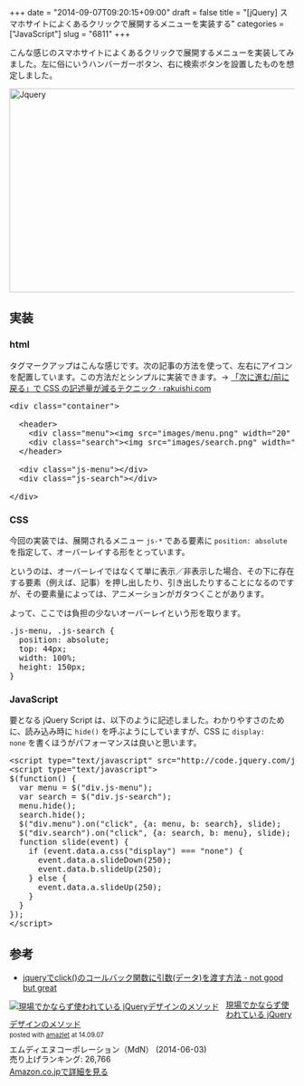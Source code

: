 +++
date = "2014-09-07T09:20:15+09:00"
draft = false
title = "[jQuery] スマホサイトによくあるクリックで展開するメニューを実装する"
categories = ["JavaScript"]
slug = "6811"
+++

こんな感じのスマホサイトによくあるクリックで展開するメニューを実装してみました。左に俗にいうハンバーガーボタン、右に検索ボタンを設置したものを想定しました。

<img style="display:block; margin-left:auto; margin-right:auto;" src="/images/2014/09/jquery.gif" alt="Jquery" title="jquery.gif" border="0" width="524" height="360" />

<h2>実装</h2>

<h3>html</h3>

タグマークアップはこんな感じです。次の記事の方法を使って、左右にアイコンを配置しています。この方法だとシンプルに実装できます。→ <a href="http://rakuishi.com/archives/6602" target="_blank">「次に進む/前に戻る」で CSS の記述量が減るテクニック · rakuishi.com</a>

<pre class="prettyprint">&lt;div class="container"&gt;

  &lt;header&gt;
    &lt;div class="menu"&gt;&lt;img src="images/menu.png" width="20" height="20"&gt;&lt;/div&gt;
    &lt;div class="search"&gt;&lt;img src="images/search.png" width="20" height="20"&gt;&lt;/div&gt;
  &lt;/header&gt;

  &lt;div class="js-menu"&gt;&lt;/div&gt;
  &lt;div class="js-search"&gt;&lt;/div&gt;

&lt;/div&gt;</pre>

<h3>CSS</h3>

今回の実装では、展開されるメニュー <code>js-*</code> である要素に <code>position: absolute</code> を指定して、オーバーレイする形をとっています。

というのは、オーバーレイではなくて単に表示／非表示した場合、その下に存在する要素（例えば、記事）を押し出したり、引き出したりすることになるのですが、その要素量によっては、アニメーションがガタつくことがあります。

よって、ここでは負担の少ないオーバーレイという形を取ります。

<pre class="prettyprint">.js-menu, .js-search {
  position: absolute;
  top: 44px;
  width: 100%;
  height: 150px;
}</pre>

<h3>JavaScript</h3>

要となる jQuery Script は、以下のように記述しました。わかりやすさのために、読み込み時に <code>hide()</code> を呼ぶようにしていますが、CSS に <code>display: none</code> を書くほうがパフォーマンスは良いと思います。

<pre class="prettyprint">&lt;script type="text/javascript" src="http://code.jquery.com/jquery-2.1.1.min.js"&gt;&lt;/script&gt;
&lt;script type="text/javascript"&gt;
$(function() {
  var menu = $("div.js-menu");
  var search = $("div.js-search");
  menu.hide();
  search.hide();
  $("div.menu").on("click", {a: menu, b: search}, slide);
  $("div.search").on("click", {a: search, b: menu}, slide);
  function slide(event) {
    if (event.data.a.css("display") === "none") {
      event.data.a.slideDown(250);
      event.data.b.slideUp(250);
    } else {
      event.data.a.slideUp(250);
    }
  }
});
&lt;/script&gt;
</pre>

<h2>参考</h2>

<ul><li><a href="http://naoyashiga.hatenablog.com/entry/2013/10/22/150030" target="_blank">jqueryでclick()のコールバック関数に引数(データ)を渡す方法 - not good but great</a></li></ul>

<div class="amazlet-box" style="margin-bottom:0px;"><div class="amazlet-image" style="float:left;margin:0px 12px 1px 0px;"><a href="http://www.amazon.co.jp/exec/obidos/ASIN/B00KNR2K1W/rakuishi-22/ref=nosim/" name="amazletlink" target="_blank"><img src="http://ecx.images-amazon.com/images/I/51THbS9nmYL._SL160_.jpg" alt="現場でかならず使われている jQueryデザインのメソッド" style="border: none;" /></a></div><div class="amazlet-info" style="line-height:120%; margin-bottom: 10px"><div class="amazlet-name" style="margin-bottom:10px;line-height:120%"><a href="http://www.amazon.co.jp/exec/obidos/ASIN/B00KNR2K1W/rakuishi-22/ref=nosim/" name="amazletlink" target="_blank">現場でかならず使われている jQueryデザインのメソッド</a><div class="amazlet-powered-date" style="font-size:80%;margin-top:5px;line-height:120%">posted with <a href="http://www.amazlet.com/" title="amazlet" target="_blank">amazlet</a> at 14.09.07</div></div><div class="amazlet-detail">エムディエヌコーポレーション（MdN） (2014-06-03)<br />売り上げランキング: 26,766<br /></div><div class="amazlet-sub-info" style="float: left;"><div class="amazlet-link" style="margin-top: 5px"><a href="http://www.amazon.co.jp/exec/obidos/ASIN/B00KNR2K1W/rakuishi-22/ref=nosim/" name="amazletlink" target="_blank">Amazon.co.jpで詳細を見る</a></div></div></div><div class="amazlet-footer" style="clear: left"></div></div>
